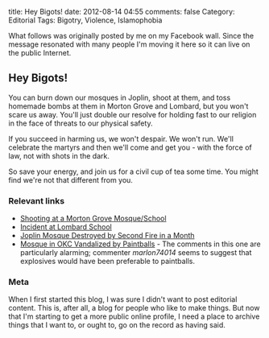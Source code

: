 title: Hey Bigots!
date: 2012-08-14 04:55
comments: false
Category: Editorial
Tags: Bigotry, Violence, Islamophobia

What follows was originally posted by me on my Facebook wall.  Since the
message resonated with many people I'm moving it here so it can live on
the public Internet.

<!-- more -->

## Hey Bigots!

You can burn down our mosques in Joplin, shoot at them, and toss homemade
bombs at them in Morton Grove and Lombard, but you won't scare us
away. You'll just double our resolve for holding fast to our religion in
the face of threats to our physical safety. 

If you succeed in harming us, we won't despair. We won't run. We'll
celebrate the martyrs and then we'll come and get you - with the force of
law, not with shots in the dark. 

So save your energy, and join us for a civil cup of tea some time. You
might find we're not that different from you.

### Relevant links

- [Shooting at a Morton Grove Mosque/School](http://www.chicagotribune.com/news/local/suburbs/morton_grove/ct-met-morton-grove-mosque-shooting-0813-20120813,0,7237873.story)
- [Incident at Lombard School](http://chicago.cbslocal.com/2012/08/13/islamic-school-hit-with-acid-filled-bottle-in-lombard/) 
- [Joplin Mosque Destroyed by Second Fire in a Month](http://www.cbsnews.com/8301-201_162-57487455/joplin-mosque-destroyed-by-2nd-fire-in-a-month/)
- [Mosque in OKC Vandalized by Paintballs](http://www.newson6.com/story/19266001/mosque-in-okc-vandalized-with-paintballs) - The comments in this one are particularly alarming; commenter *marlon74014* seems to suggest that explosives would have been preferable to paintballs. 

### Meta

When I first started this blog, I was sure I didn't want to post editorial
content.  This is, after all, a blog for people who like to make things.
But now that I'm starting to get a more public online profile, I need a
place to archive things that I want to, or ought to, go on the record as
having said.  
